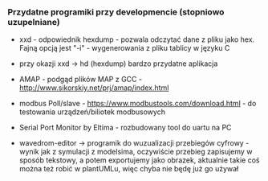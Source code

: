 ### Przydatne programiki przy developmencie (stopniowo uzupelniane) ###

- xxd - odpowiednik hexdump - pozwala odczytać dane z pliku jako hex. Fajną opcją jest "-i" - wygenerowania z pliku tablicy w języku C

- przy okazji xxd -> hd (hexdump) bardzo przydatne aplikacja

- AMAP - podgąd plików MAP z GCC - http://www.sikorskiy.net/prj/amap/index.html

- modbus Poll/slave - https://www.modbustools.com/download.html - do testowania urządzeń/biliotek modbusowych
- Serial Port Monitor by Eltima - rozbudowany tool do uartu na PC

- wavedrom-editor -> programik do wuzualizacji przebiegów cyfrowy - wynik jak z symulacji z modelsima, oczywiście przebieg zapisujemy w sposób tekstowy, a potem exportujemy jako obrazek, aktualnie takie coś można też robić w plantUMLu, więc chyba nie będę już go używał